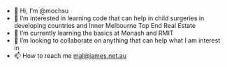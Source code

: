 - 👋 Hi, I’m @mochsu
- 👀 I’m interested in learning code that can help in child surgeries in developing countries and Inner Melbourne Top End Real Estate
- 🌱 I’m currently learning the basics at Monash and RMIT
- 💞️ I’m looking to collaborate on anything that can help what I am interest in 
- 📫 How to reach me mal@james.net.au

<!---
mochsu/mochsu is a ✨ special ✨ repository because its `README.md` (this file) appears on your GitHub profile.
You can click the Preview link to take a look at your changes.
--->
